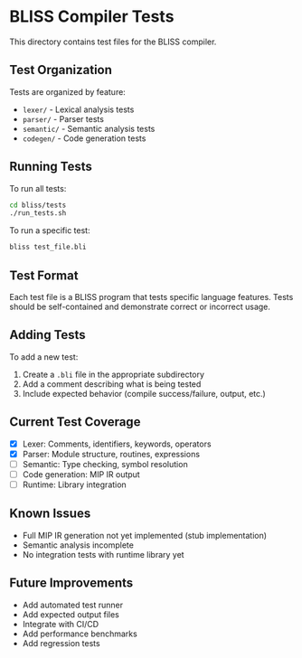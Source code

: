 # BLISS Compiler Tests

This directory contains test files for the BLISS compiler.

## Test Organization

Tests are organized by feature:
- `lexer/` - Lexical analysis tests
- `parser/` - Parser tests
- `semantic/` - Semantic analysis tests
- `codegen/` - Code generation tests

## Running Tests

To run all tests:

```bash
cd bliss/tests
./run_tests.sh
```

To run a specific test:

```bash
bliss test_file.bli
```

## Test Format

Each test file is a BLISS program that tests specific language features.
Tests should be self-contained and demonstrate correct or incorrect usage.

## Adding Tests

To add a new test:
1. Create a `.bli` file in the appropriate subdirectory
2. Add a comment describing what is being tested
3. Include expected behavior (compile success/failure, output, etc.)

## Current Test Coverage

- [x] Lexer: Comments, identifiers, keywords, operators
- [x] Parser: Module structure, routines, expressions
- [ ] Semantic: Type checking, symbol resolution
- [ ] Code generation: MIP IR output
- [ ] Runtime: Library integration

## Known Issues

- Full MIP IR generation not yet implemented (stub implementation)
- Semantic analysis incomplete
- No integration tests with runtime library yet

## Future Improvements

- Add automated test runner
- Add expected output files
- Integrate with CI/CD
- Add performance benchmarks
- Add regression tests
